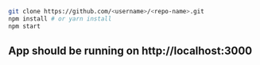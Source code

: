 
```bash
git clone https://github.com/<username>/<repo-name>.git
npm install # or yarn install
npm start  
```
## App should be running on http://localhost:3000 
